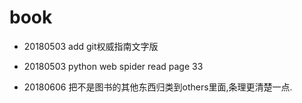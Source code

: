 # book
- 20180503 add git权威指南文字版
- 20180503 python web spider read page 33

- 20180606 把不是图书的其他东西归类到others里面,条理更清楚一点.
